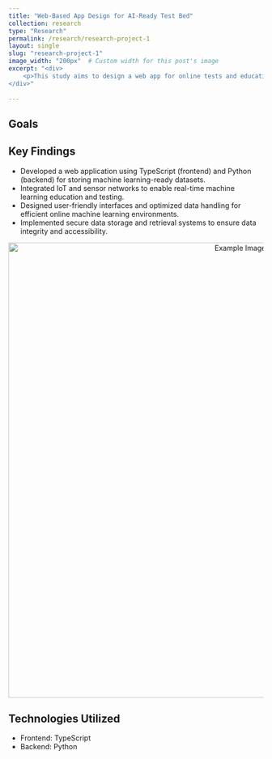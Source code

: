 ```yaml
---
title: "Web-Based App Design for AI-Ready Test Bed"
collection: research
type: "Research"
permalink: /research/research-project-1
layout: single
slug: "research-project-1"
image_width: "200px"  # Custom width for this post's image
excerpt: "<div>
    <p>This study aims to design a web app for online tests and education of machine learning on AI-Ready test bed.</p>
</div>"
    
---
```


## Goals

## Key Findings
- Developed a web application using TypeScript (frontend) and Python (backend) for storing machine learning-ready datasets.
- Integrated IoT and sensor networks to enable real-time machine learning education and testing.
- Designed user-friendly interfaces and optimized data handling for efficient online machine learning environments.
- Implemented secure data storage and retrieval systems to ensure data integrity and accessibility.
<div style="text-align: center;">
    <img src="https://DanielC-MST.github.io/haodongchen.github.io/images/research-project-1-result-1.jpg" alt="Example Image" width="900" />
</div>


## Technologies Utilized
- Frontend: TypeScript
- Backend: Python

